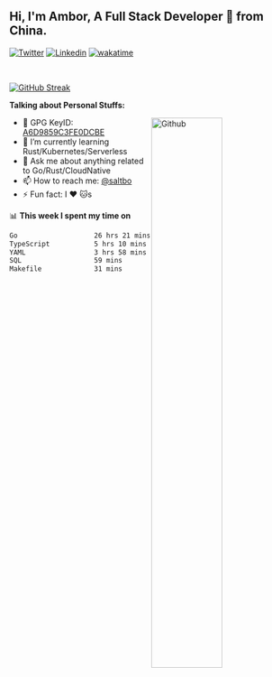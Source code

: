 ## Hi, I'm Ambor, A Full Stack Developer 🚀 from China.

[![Twitter](https://img.shields.io/badge/-saltbo-1ca0f1?style=flat&logo=twitter&logoColor=white)](https://twitter.com/rdsaltbo)
[![Linkedin](https://img.shields.io/badge/-saltbo-blue?style=flat&logo=Linkedin&logoColor=white)](https://www.linkedin.com/in/saltbo/)
[![wakatime](https://wakatime.com/badge/user/f82b1c77-faab-48cd-aef5-a12c0aff104b.svg)](https://wakatime.com/@f82b1c77-faab-48cd-aef5-a12c0aff104b)

&nbsp;  

[![GitHub Streak](http://github-readme-streak-stats.herokuapp.com?user=saltbo&hide_border=true&date_format=M%20j%5B%2C%20Y%5D)](https://git.io/streak-stats)

**Talking about Personal Stuffs:**
<!-- Any image aligned to the right. Beware the width  -->
<img width="50%" align="right" alt="Github" src="https://raw.githubusercontent.com/saltbo/saltbo/master/images/git-header.svg" />

- 🤘 GPG KeyID: [A6D9859C3FE0DCBE](https://saltbo.cn/pgp_keys.asc)
- 🌱 I’m currently learning Rust/Kubernetes/Serverless
- 💬 Ask me about anything related to Go/Rust/CloudNative
- 📫 How to reach me: [@saltbo](https://t.me/saltbo)
- ⚡ Fun fact: I :heart: :cat:s


📊 **This week I spent my time on**
<!--START_SECTION:waka-->

```txt
Go                   26 hrs 21 mins  ████████████████▓░░░░░░░░   67.26 %
TypeScript           5 hrs 10 mins   ███▒░░░░░░░░░░░░░░░░░░░░░   13.21 %
YAML                 3 hrs 58 mins   ██▓░░░░░░░░░░░░░░░░░░░░░░   10.16 %
SQL                  59 mins         ▓░░░░░░░░░░░░░░░░░░░░░░░░   02.54 %
Makefile             31 mins         ▒░░░░░░░░░░░░░░░░░░░░░░░░   01.35 %
```

<!--END_SECTION:waka-->
